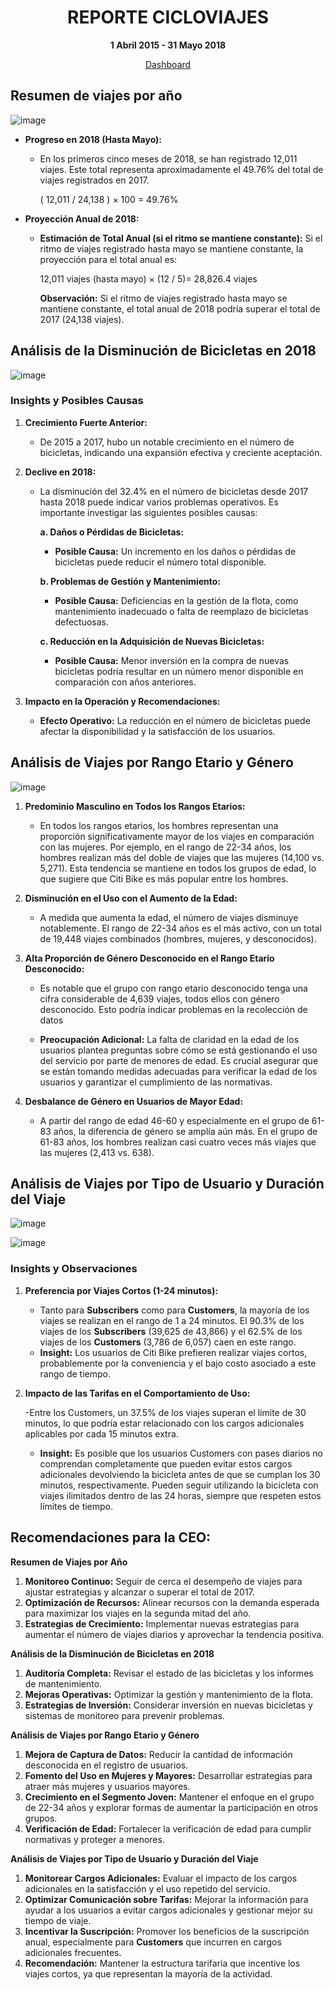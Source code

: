 <div align="center">
  
# REPORTE CICLOVIAJES
**1 Abril 2015 - 31 Mayo 2018**

[Dashboard](https://lookerstudio.google.com/reporting/c3c25d71-65d2-4d50-9f05-005e491d11d2)
</div>




## Resumen de viajes por año 

![image](https://github.com/user-attachments/assets/38a94b30-b068-4a24-bae4-a190041f5bd9)


- **Progreso en 2018 (Hasta Mayo):**
  - En los primeros cinco meses de 2018, se han registrado 12,011 viajes. Este total representa aproximadamente el 49.76% del total de viajes registrados en 2017.
    
    ( 12,011 / 24,138 ) × 100 = 49.76%

- **Proyección Anual de 2018:**
  - **Estimación de Total Anual (si el ritmo se mantiene constante):**
    Si el ritmo de viajes registrado hasta mayo se mantiene constante, la proyección para el total anual es:
    
    12,011 viajes (hasta mayo) × (12 / 5)= 28,826.4 viajes
    
    **Observación:** Si el ritmo de viajes registrado hasta mayo se mantiene constante, el total anual de 2018 podría superar el total de 2017 (24,138 viajes).





## Análisis de la Disminución de Bicicletas en 2018

![image](https://github.com/user-attachments/assets/dad0f0f0-7091-4e60-b223-85bebec741cc)



### Insights y Posibles Causas

1. **Crecimiento Fuerte Anterior:**
   - De 2015 a 2017, hubo un notable crecimiento en el número de bicicletas, indicando una expansión efectiva y creciente aceptación.

2. **Declive en 2018:**
   - La disminución del 32.4% en el número de bicicletas desde 2017 hasta 2018 puede indicar varios problemas operativos. Es importante investigar las siguientes posibles causas:

     **a. Daños o Pérdidas de Bicicletas:**
     - **Posible Causa:** Un incremento en los daños o pérdidas de bicicletas puede reducir el número total disponible.
    

     **b. Problemas de Gestión y Mantenimiento:**
     - **Posible Causa:** Deficiencias en la gestión de la flota, como mantenimiento inadecuado o falta de reemplazo de bicicletas defectuosas.
   

     **c. Reducción en la Adquisición de Nuevas Bicicletas:**
     - **Posible Causa:** Menor inversión en la compra de nuevas bicicletas podría resultar en un número menor disponible en comparación con años anteriores.
     

3. **Impacto en la Operación y Recomendaciones:**

   - **Efecto Operativo:** La reducción en el número de bicicletas puede afectar la disponibilidad y la satisfacción de los usuarios.
   



## **Análisis de Viajes por Rango Etario y Género**

![image](https://github.com/user-attachments/assets/fb7a741f-75dc-4bde-b342-f96ec188cbd7)


1. **Predominio Masculino en Todos los Rangos Etarios:**
   - En todos los rangos etarios, los hombres representan una proporción significativamente mayor de los viajes en comparación con las mujeres. Por ejemplo, en el rango de 22-34 años, los hombres realizan más del doble de viajes que las mujeres (14,100 vs. 5,271). Esta tendencia se mantiene en todos los grupos de edad, lo que sugiere que Citi Bike es más popular entre los hombres.
  
2. **Disminución en el Uso con el Aumento de la Edad:**
   - A medida que aumenta la edad, el número de viajes disminuye notablemente. El rango de 22-34 años es el más activo, con un total de 19,448 viajes combinados (hombres, mujeres, y desconocidos).

3. **Alta Proporción de Género Desconocido en el Rango Etario Desconocido:**
   - Es notable que el grupo con rango etario desconocido tenga una cifra considerable de 4,639 viajes, todos ellos con género desconocido. Esto podría indicar problemas en la recolección de datos 
   
   - **Preocupación Adicional:** La falta de claridad en la edad de los usuarios plantea preguntas sobre cómo se está gestionando el uso del servicio por parte de menores de edad. Es crucial asegurar que se están tomando medidas adecuadas para verificar la edad de los usuarios y garantizar el cumplimiento de las normativas.


5. **Desbalance de Género en Usuarios de Mayor Edad:**
   - A partir del rango de edad 46-60 y especialmente en el grupo de 61-83 años, la diferencia de género se amplía aún más. En el grupo de 61-83 años, los hombres realizan casi cuatro veces más viajes que las mujeres (2,413 vs. 638).
   


## **Análisis de Viajes por Tipo de Usuario y Duración del Viaje**


![image](https://github.com/user-attachments/assets/5ad47d30-bd47-4b87-80e0-83f559b753f3)

![image](https://github.com/user-attachments/assets/0aeff2bd-cde1-479d-a12a-c843d5631536)



### **Insights y Observaciones**

1. **Preferencia por Viajes Cortos (1-24 minutos):**
   - Tanto para **Subscribers** como para **Customers**, la mayoría de los viajes se realizan en el rango de 1 a 24 minutos. El 90.3% de los viajes de los **Subscribers** (39,625 de 43,866) y el 62.5% de los viajes de los **Customers** (3,786 de 6,057) caen en este rango.
   - **Insight:** Los usuarios de Citi Bike prefieren realizar viajes cortos, probablemente por la conveniencia y el bajo costo asociado a este rango de tiempo.
  

4. **Impacto de las Tarifas en el Comportamiento de Uso:**

   -Entre los Customers, un 37.5% de los viajes superan el límite de 30 minutos, lo que podría estar relacionado con los cargos adicionales aplicables por cada 15 minutos extra.

    - **Insight:** Es posible que  los usuarios Customers con pases diarios  no comprendan completamente que pueden evitar estos cargos adicionales devolviendo la bicicleta antes de que         se cumplan los 30  minutos, respectivamente. Pueden seguir utilizando la bicicleta con viajes ilimitados dentro de las 24 horas, siempre que respeten estos límites de tiempo.


## Recomendaciones para la CEO:

**Resumen de Viajes por Año**

1. **Monitoreo Continuo:** Seguir de cerca el desempeño de viajes para ajustar estrategias y alcanzar o superar el total de 2017.
2. **Optimización de Recursos:** Alinear recursos con la demanda esperada para maximizar los viajes en la segunda mitad del año.
3. **Estrategias de Crecimiento:** Implementar nuevas estrategias para aumentar el número de viajes diarios y aprovechar la tendencia positiva.

**Análisis de la Disminución de Bicicletas en 2018**

1. **Auditoría Completa:** Revisar el estado de las bicicletas y los informes de mantenimiento.
2. **Mejoras Operativas:** Optimizar la gestión y mantenimiento de la flota.
3. **Estrategias de Inversión:** Considerar inversión en nuevas bicicletas y sistemas de monitoreo para prevenir problemas.

**Análisis de Viajes por Rango Etario y Género**

1. **Mejora de Captura de Datos:** Reducir la cantidad de información desconocida en el registro de usuarios.
2. **Fomento del Uso en Mujeres y Mayores:** Desarrollar estrategias para atraer más mujeres y usuarios mayores.
3. **Crecimiento en el Segmento Joven:** Mantener el enfoque en el grupo de 22-34 años y explorar formas de aumentar la participación en otros grupos.
4. **Verificación de Edad:** Fortalecer la verificación de edad para cumplir normativas y proteger a menores.

**Análisis de Viajes por Tipo de Usuario y Duración del Viaje**

1. **Monitorear Cargos Adicionales:** Evaluar el impacto de los cargos adicionales en la satisfacción y el uso repetido del servicio.
2. **Optimizar Comunicación sobre Tarifas:** Mejorar la información para ayudar a los usuarios a evitar cargos adicionales y gestionar mejor su tiempo de viaje.
3. **Incentivar la Suscripción:** Promover los beneficios de la suscripción anual, especialmente para **Customers** que incurren en cargos adicionales frecuentes.
4. **Recomendación:** Mantener la estructura tarifaria que incentive los viajes cortos, ya que representan la mayoría de la actividad.










